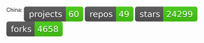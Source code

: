 China: 
<img alt="summary" src="assets/page_summary/china_projects_count.svg" align="top"/>
<img alt="summary" src="assets/page_summary/china_repos_count.svg" align="top"/>
<img alt="summary" src="assets/page_summary/china_stars_count.svg" align="top"/>
<img alt="summary" src="assets/page_summary/china_forks_count.svg" align="top"/> 